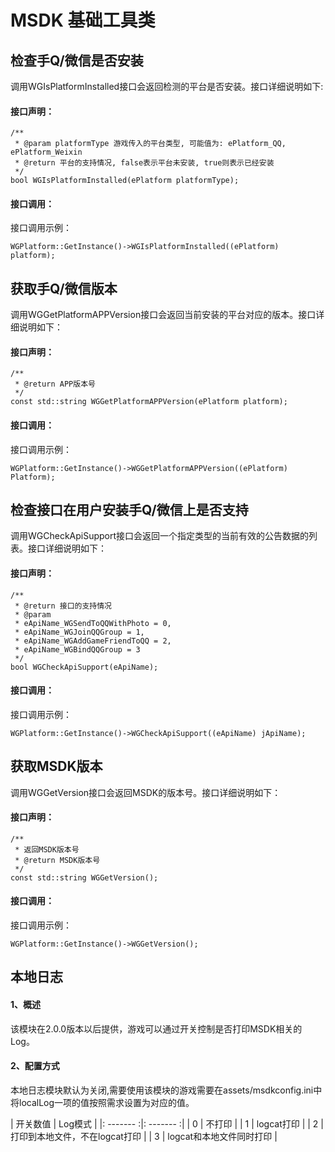 MSDK 基础工具类
======

检查手Q/微信是否安装
------
调用WGIsPlatformInstalled接口会返回检测的平台是否安装。接口详细说明如下:
#### 接口声明：

	/**
	 * @param platformType 游戏传入的平台类型, 可能值为: ePlatform_QQ, ePlatform_Weixin
	 * @return 平台的支持情况, false表示平台未安装, true则表示已经安装
	 */
	bool WGIsPlatformInstalled(ePlatform platformType);

#### 接口调用：

接口调用示例：

	WGPlatform::GetInstance()->WGIsPlatformInstalled((ePlatform) platform);


获取手Q/微信版本
------
调用WGGetPlatformAPPVersion接口会返回当前安装的平台对应的版本。接口详细说明如下：
#### 接口声明：

	/**
	 * @return APP版本号
	 */
	const std::string WGGetPlatformAPPVersion(ePlatform platform);

#### 接口调用：

接口调用示例：

	WGPlatform::GetInstance()->WGGetPlatformAPPVersion((ePlatform) Platform);

检查接口在用户安装手Q/微信上是否支持
------
调用WGCheckApiSupport接口会返回一个指定类型的当前有效的公告数据的列表。接口详细说明如下：
#### 接口声明：

	/**
	 * @return 接口的支持情况
	 * @param
	 * eApiName_WGSendToQQWithPhoto = 0,
	 * eApiName_WGJoinQQGroup = 1,
	 * eApiName_WGAddGameFriendToQQ = 2,
	 * eApiName_WGBindQQGroup = 3
	 */
	bool WGCheckApiSupport(eApiName);

#### 接口调用：

接口调用示例：

	WGPlatform::GetInstance()->WGCheckApiSupport((eApiName) jApiName);

获取MSDK版本
------
调用WGGetVersion接口会返回MSDK的版本号。接口详细说明如下：
#### 接口声明：

	/**
	 * 返回MSDK版本号
	 * @return MSDK版本号
	 */
    const std::string WGGetVersion();

#### 接口调用：

接口调用示例：

	WGPlatform::GetInstance()->WGGetVersion();

本地日志
------

#### 1、概述
该模块在2.0.0版本以后提供，游戏可以通过开关控制是否打印MSDK相关的Log。
#### 2、配置方式
本地日志模块默认为关闭,需要使用该模块的游戏需要在assets/msdkconfig.ini中将localLog一项的值按照需求设置为对应的值。

| 开关数值 | Log模式 |
|: ------- :|: ------- :|
| 0 | 不打印 |
| 1 | logcat打印 |
| 2 | 打印到本地文件，不在logcat打印 |
| 3 | logcat和本地文件同时打印 |	